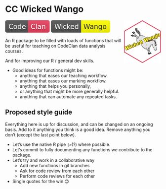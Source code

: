 
<!-- DO NOT EDIT THE README.md FILE DIRECTLY. -->
<!-- INSTEAD EDIT README.qmd -->

# CC Wicked Wango

<img src="man/figures/ww-hex.png" align="right" height="138" />

![CodeClan](man/figures/cc-badge.svg)
![WickedWango](man/figures/ww-badge.svg)

An R package to be filled with loads of functions that will be useful
for teaching on CodeClan data analysis courses.

And for improving our R / general dev skills.

- Good ideas for functions might be:
  - anything that eases our teaching workflow.
  - anything that eases our marking workflow.
  - anything that helps you personally,
  - or anything that might be more generally helpful.
  - anything that can automate any repeated tasks.

## Proposed style guide

Everything here is up for discussion, and can be changed on an ongoing
basis. Add to it anything you think is a good idea. Remove anything you
don’t (except the last point below).

- Let’s use the native R pipe `|>`(?) where possible.
- Let’s commit to fully documenting any functions we contribute to the
  package.
- Let’s try and work in a collaborative way
  - Add new functions in git branches
  - Ask for code review from each other
  - Perform code reviews for each other
- Single quotes for the win 😊
